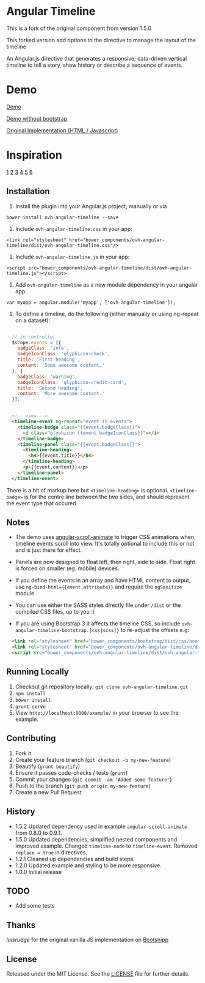 # Angular Timeline

This is a fork of the original component from version 1.5.0

This forked version add options to the directive to manage the layout of the timeline

An Angular.js directive that generates a responsive, data-driven vertical timeline to tell a story,
show history or describe a sequence of events.

# Demo

[Demo](http://rpocklin.github.io/angular-timeline/example/index.html)

[Demo without bootstrap](http://rpocklin.github.io/angular-timeline/example/index-no-bootstrap.html)

[Original Implementation (HTML / Javascript)](http://bootsnipp.com/snippets/featured/timeline-responsive)


# Inspiration
[1](http://bootsnipp.com/snippets/featured/two-column-timeline-not-responsive)
[2](http://bootsnipp.com/snippets/featured/timeline-single-column)
[3](http://bootsnipp.com/snippets/featured/single-column-timeline)
[4](http://bootsnipp.com/snippets/featured/timeline-with-images-and-tooltip)
[5](http://bootsnipp.com/snippets/featured/timeline-dotted)
[6](http://codyhouse.co/demo/vertical-timeline/index.html)

## Installation

1. Install the plugin into your Angular.js project, manually or via

  `bower install ovh-angular-timeline --save`

1. Include `ovh-angular-timeline.css` in your app:

  `<link rel="stylesheet" href="bower_components/ovh-angular-timeline/dist/ovh-angular-timeline.css"/>`

1. Include `ovh-angular-timeline.js` in your app:

  `<script src="bower_components/ovh-angular-timeline/dist/ovh-angular-timeline.js"></script>`

1. Add `ovh-angular-timeline` as a new module dependency in your angular app.

  `var myapp = angular.module('myapp', ['ovh-angular-timeline']);`

1. To define a timeline, do the following (either manually or using ng-repeat on a dataset):

  ```javascript

    // in controller
    $scope.events = [{
      badgeClass: 'info',
      badgeIconClass: 'glyphicon-check',
      title: 'First heading',
      content: 'Some awesome content.'
    }, {
      badgeClass: 'warning',
      badgeIconClass: 'glyphicon-credit-card',
      title: 'Second heading',
      content: 'More awesome content.'
    }];
  ```

  ```html

    <!-- view -->
    <timeline-event ng-repeat="event in events">
      <timeline-badge class="{{event.badgeClass}}">
        <i class="glyphicon {{event.badgeIconClass}}"></i>
      </timeline-badge>
      <timeline-panel class="{{event.badgeClass}}">
        <timeline-heading>
          <h4>{{event.title}}</h4>
        </timeline-heading>
        <p>{{event.content}}</p>
      </timeline-panel>
    </timeline-event>
  ```

There is a bit of markup here but `<timeline-heading>` is optional.
`<timeline-badge>` is for the centre line between the two sides, and should represent the event type that occured.

## Notes

- The demo uses [angular-scroll-animate](https://github.com/rpocklin/angular-scroll-animate) to trigger CSS animations when timeline events scroll into view.  It's totally optional to include this or not and is just there for effect.

- Panels are now designed to float left, then right, side to side.  Float right is forced on smaller (eg. mobile) devices.
- If you define the events in an array and have HTML content to output, use `ng-bind-html={{event.attribute}}` and require the `ngSanitize` module.

- You can use either the SASS styles directly file under `/dist` or the compiled CSS files, up to you :)

- If you are using Bootstrap 3 it affects the timeline CSS, so include `ovh-angular-timeline-bootstrap.[css|scss]}` to re-adjust the offsets e.g:

```html
  <link rel="stylesheet" href="bower_components/bootstrap/dist/css/bootstrap.css" />
  <link rel="stylesheet" href="bower_components/ovh-angular-timeline/dist/ovh-angular-timeline-bootstrap.css" />
  <script src="bower_components/ovh-angular-timeline/dist/ovh-angular-timeline.js"></script>
```


## Running Locally

1. Checkout git repository locally: `git clone ovh-angular-timeline.git`
1. `npm install`
1. `bower install`
1. `grunt serve`
1. View `http://localhost:9000/example/` in your browser to see the example.


## Contributing

1. Fork it
1. Create your feature branch (`git checkout -b my-new-feature`)
1. Beautify (`grunt beautify`)
1. Ensure it passes code-checks / tests (`grunt`)
1. Commit your changes (`git commit -am 'Added some feature'`)
1. Push to the branch (`git push origin my-new-feature`)
1. Create a new Pull Request


## History

* 1.5.2 Updated dependency used in example `angular-scroll-animate` from 0.8.0 to 0.9.1.
* 1.5.0 Updated dependencies, simplified nested components and improved example.  Changed `timeline-node` to `timeline-event`. Removed `replace = true` in directives.
* 1.2.1 Cleaned up dependencies and build steps.
* 1.2.0 Updated example and styling to be more responsive.
* 1.0.0 Initial release


## TODO

- Add some tests

## Thanks
*luisrudge* for the original vanilla JS implementation on [Bootsnipp](http://bootsnipp.com/snippets/featured/timeline-responsive)


## License

Released under the MIT License. See the [LICENSE][license] file for further details.

[license]: https://github.com/ovh-ux/ovh-angular-timeline/blob/master/LICENSE
